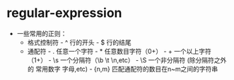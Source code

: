 # regular-expression

- 一些常用的正则：
    - 格式控制符
           -  ^   行的开头
           - $   行的结尾
    - 通配符
           - .    任意一个字符
           - \*    任意数目字符（0+）
           - \+   一个以上字符（1+）
           - \s  一个分隔符（\b \t \n,etc）
           - \S  一个非分隔符 (除分隔符之外的 常用数字 字母,etc)
           - {n,m} 匹配通配符的数目在n~m之间的字符串
